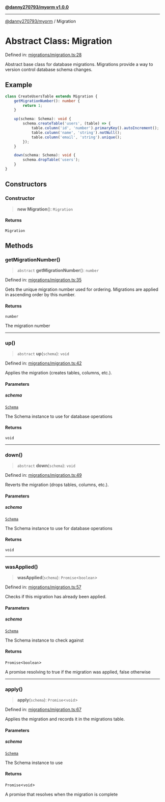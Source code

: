 [**@danny270793/myorm v1.0.0**](../README.md)

***

[@danny270793/myorm](../globals.md) / Migration

# Abstract Class: Migration

Defined in: [migrations/migration.ts:28](https://github.com/danny270793/MyORM/blob/9faec68ed1d5f8ec030994851f3cd734dd1ff811/src/libraries/migrations/migration.ts#L28)

Abstract base class for database migrations.
Migrations provide a way to version control database schema changes.

## Example

```typescript
class CreateUsersTable extends Migration {
    getMigrationNumber(): number {
        return 1;
    }

    up(schema: Schema): void {
        schema.createTable('users', (table) => {
            table.column('id', 'number').primaryKey().autoIncrement();
            table.column('name', 'string').notNull();
            table.column('email', 'string').unique();
        });
    }

    down(schema: Schema): void {
        schema.dropTable('users');
    }
}
```

## Constructors

### Constructor

> **new Migration**(): `Migration`

#### Returns

`Migration`

## Methods

### getMigrationNumber()

> `abstract` **getMigrationNumber**(): `number`

Defined in: [migrations/migration.ts:35](https://github.com/danny270793/MyORM/blob/9faec68ed1d5f8ec030994851f3cd734dd1ff811/src/libraries/migrations/migration.ts#L35)

Gets the unique migration number used for ordering.
Migrations are applied in ascending order by this number.

#### Returns

`number`

The migration number

***

### up()

> `abstract` **up**(`schema`): `void`

Defined in: [migrations/migration.ts:42](https://github.com/danny270793/MyORM/blob/9faec68ed1d5f8ec030994851f3cd734dd1ff811/src/libraries/migrations/migration.ts#L42)

Applies the migration (creates tables, columns, etc.).

#### Parameters

##### schema

[`Schema`](Schema.md)

The Schema instance to use for database operations

#### Returns

`void`

***

### down()

> `abstract` **down**(`schema`): `void`

Defined in: [migrations/migration.ts:49](https://github.com/danny270793/MyORM/blob/9faec68ed1d5f8ec030994851f3cd734dd1ff811/src/libraries/migrations/migration.ts#L49)

Reverts the migration (drops tables, columns, etc.).

#### Parameters

##### schema

[`Schema`](Schema.md)

The Schema instance to use for database operations

#### Returns

`void`

***

### wasApplied()

> **wasApplied**(`schema`): `Promise`\<`boolean`\>

Defined in: [migrations/migration.ts:57](https://github.com/danny270793/MyORM/blob/9faec68ed1d5f8ec030994851f3cd734dd1ff811/src/libraries/migrations/migration.ts#L57)

Checks if this migration has already been applied.

#### Parameters

##### schema

[`Schema`](Schema.md)

The Schema instance to check against

#### Returns

`Promise`\<`boolean`\>

A promise resolving to true if the migration was applied, false otherwise

***

### apply()

> **apply**(`schema`): `Promise`\<`void`\>

Defined in: [migrations/migration.ts:67](https://github.com/danny270793/MyORM/blob/9faec68ed1d5f8ec030994851f3cd734dd1ff811/src/libraries/migrations/migration.ts#L67)

Applies the migration and records it in the migrations table.

#### Parameters

##### schema

[`Schema`](Schema.md)

The Schema instance to use

#### Returns

`Promise`\<`void`\>

A promise that resolves when the migration is complete
